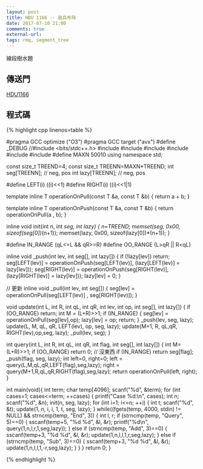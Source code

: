 ```yaml
---
layout: post
title: HDU 1166 -- 敌兵布阵
date: 2017-07-10 21:00
comments: true
external-url:
tags: rmq, segment_tree
---
```


線段樹水題

## 傳送門

[HDU1166](http://acm.hdu.edu.cn/showproblem.php?pid=1166)

## 程式碼

{% highlight cpp linenos=table %}

#pragma GCC optimize ("O3")
#pragma GCC target ("avx")
#define _DEBUG
//#include <bits/stdc++.h>
#include <cstdio>
#include <cstdlib>
#include <cstring>
#include <climits>
#include <algorithm>
#include <functional>
#define MAXN 50010
using namespace std;

const size_t TREEND=4;
const size_t TREENN=MAXN*TREEND;
int  seg[TREENN]; // neg, pos
int lazy[TREENN];  // neg, pos

#define LEFT(i) ((i)<<1)
#define RIGHT(i) ((i)<<1|1)

template <class T>
inline T operationOnPull(const T &a, const T &b) {
    return a + b;
}

template <class T>
inline T operationOnPush(const T &a, const T &b) {
    return operationOnPull<T>(a , b);
}

inline void init(int n, int *seg, int *lazy) {
    n*=TREEND;
    memset(seg, 0x00, sizeof(seg[0])*(n+1));
    memset(lazy, 0x00, sizeof(lazy[0])*(n+1));
}

#define IN_RANGE (qL<=L && qR>=R)
#define OO_RANGE (L>qR || R<qL)

inline void _push(int lev, int seg[], int lazy[]) {
    if (!lazy[lev]) return;
    seg[LEFT(lev)] = operationOnPush<int>(seg[LEFT(lev)],  (lazy[LEFT(lev)] = lazy[lev])); 
    seg[RIGHT(lev)] = operationOnPush<int>(seg[RIGHT(lev)], (lazy[RIGHT(lev)] = lazy[lev])); 
    lazy[lev] = 0;
}

// 更新
inline void _pull(int lev, int seg[]) { 
    seg[lev] = operationOnPull<int>(seg[LEFT(lev)] , seg[RIGHT(lev)]);
}

void update(int L, int R, int qL, int qR, int lev, int op, int seg[], int lazy[]) { 
    if (OO_RANGE) return;
    int M = (L+R)>>1;
    if (IN_RANGE) {
        seg[lev] = operationOnPull<int>(seg[lev],op);
        lazy[lev] = op;
        return;
    }
    _push(lev, seg, lazy);
    update(L, M, qL, qR, LEFT(lev), op, seg, lazy);
    update(M+1, R, qL,qR, RIGHT(lev),op,seg, lazy);
    _pull(lev, seg);
}

int query(int L, int R, int qL, int qR, int flag, int seg[], int lazy[]) {
    int M=(L+R)>>1;
    if (OO_RANGE) return 0; // 沒東西
    if (IN_RANGE) return seg[flag];
    _push(flag, seg, lazy);
    int left=0, right=0;
    left = query(L,M,qL,qR,LEFT(flag),seg,lazy);
    right = query(M+1,R,qL,qR,RIGHT(flag),seg,lazy);
    return operationOnPull<int>(left, right);
}

int main(void){
    int term;
    char temp[4096];
    scanf("%d", &term);
    for (int cases=1; cases<=term; ++cases) {
        printf("Case %d:\n", cases);
        int n;
        scanf("%d", &n);
        init(n, seg, lazy);
        for (int i=1; i<=n; ++i) {
            int t;
            scanf("%d", &t);
            update(1, n, i, i, 1, t, seg, lazy);
        }
        while((fgets(temp, 4000, stdin) != NULL) && strncmp(temp, "End", 3)) {
            int l, r;
            if (strncmp(temp, "Query", 5)==0) {
                sscanf(temp+5, "%d %d", &l, &r);
                printf("%d\n", query(1,n,l,r,1,seg,lazy));
            } else if (strncmp(temp, "Add", 3)==0) {
                sscanf(temp+3, "%d %d", &l, &r);
                update(1,n,l,l,1,r,seg,lazy);
            } else if (strncmp(temp, "Sub", 3)==0) {
                sscanf(temp+3, "%d %d", &l, &r);
                update(1,n,l,l,1,-r,seg,lazy);
            }
        }
    }
    return 0;
}

{% endhighlight %}

